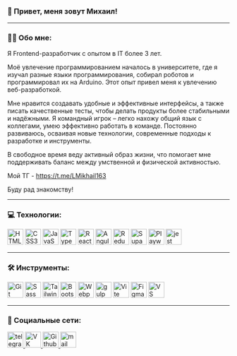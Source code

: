 ### 👋 Привет, меня зовут Михаил!

---

### :man_technologist: Обо мне:
Я Frontend-разработчик с опытом в IT более 3 лет.

Моё увлечение программированием началось в университете, где я изучал разные языки программирования, собирал роботов и программировал их на Arduino. Этот опыт привел меня к увлечению веб-разработкой.

Мне нравится создавать удобные и эффективные интерфейсы, а также писать качественные тесты, чтобы делать продукты более стабильными и надёжными. Я командный игрок – легко нахожу общий язык с коллегами, умею эффективно работать в команде. Постоянно развиваюсь, осваивая новые технологии, современные подходы к разработке и инструменты.

В свободное время веду активный образ жизни, что помогает мне поддерживать баланс между умственной и физической активностью.

Мой ТГ - https://t.me/LMikhail163

Буду рад знакомству!

---

### 💻 Технологии:

<p align="left">
    <a href="https://developer.mozilla.org/en-US/docs/Glossary/HTML5" target="_blank" rel="noreferrer"><img src="https://raw.githubusercontent.com/danielcranney/readme-generator/main/public/icons/skills/html5-colored.svg" width="36" height="36" alt="HTML5" /></a>
    <a href="https://www.w3.org/TR/CSS/#css" target="_blank" rel="noreferrer"><img src="https://raw.githubusercontent.com/danielcranney/readme-generator/main/public/icons/skills/css3-colored.svg" width="36" height="36" alt="CSS3" /></a>
  <a href="https://developer.mozilla.org/en-US/docs/Web/JavaScript" target="_blank" rel="noreferrer"><img src="https://raw.githubusercontent.com/danielcranney/readme-generator/main/public/icons/skills/javascript-colored.svg" width="36" height="36" alt="JavaScript" /></a>
  <a href="https://www.typescriptlang.org/" target="_blank" rel="noreferrer"><img src="https://raw.githubusercontent.com/danielcranney/readme-generator/main/public/icons/skills/typescript-colored.svg" width="36" height="36" alt="TypeScript" /></a>
  <a href="https://reactjs.org/" target="_blank" rel="noreferrer"><img src="https://raw.githubusercontent.com/danielcranney/readme-generator/main/public/icons/skills/react-colored.svg" width="36" height="36" alt="React" /></a>
  <a href="https://angular.io/" target="_blank" rel="noreferrer"><img src="https://raw.githubusercontent.com/danielcranney/readme-generator/main/public/icons/skills/angularjs-colored.svg" width="36" height="36" alt="Angular" /></a>
  <a href="https://redux.js.org/" target="_blank" rel="noreferrer"><img src="https://raw.githubusercontent.com/danielcranney/readme-generator/main/public/icons/skills/redux-colored.svg" width="36" height="36" alt="Redux" /></a>
  <a href="https://supabase.io/" target="_blank" rel="noreferrer"><img src="https://raw.githubusercontent.com/danielcranney/readme-generator/main/public/icons/skills/supabase-colored.svg" width="36" height="36" alt="Supabase" /></a>
    <a href="https://playwright.dev/" target="_blank" rel="noreferrer"><img src="https://playwright.dev/img/playwright-logo.svg" width="36" height="36" alt="Playwright" /></a>
  <a href="https://jestjs.io" target="_blank" rel="noreferrer"> <img src="https://www.vectorlogo.zone/logos/jestjsio/jestjsio-icon.svg" alt="jest" width="36" height="36"/></a>
</p>

---

### 🛠 Инструменты:

<p align="left">
     <a href="https://git-scm.com/" target="_blank" rel="noreferrer"><img src="https://raw.githubusercontent.com/danielcranney/readme-generator/main/public/icons/skills/git-colored.svg" width="36" height="36" alt="Git" /></a>
  <a href="https://sass-lang.com/" target="_blank" rel="noreferrer"><img src="https://raw.githubusercontent.com/danielcranney/readme-generator/main/public/icons/skills/sass-colored.svg" width="36" height="36" alt="Sass" /></a>
  <a href="https://tailwindcss.com/" target="_blank" rel="noreferrer"><img src="https://raw.githubusercontent.com/danielcranney/readme-generator/main/public/icons/skills/tailwindcss-colored.svg" width="36" height="36" alt="TailwindCSS" /></a>
  <a href="https://getbootstrap.com/" target="_blank" rel="noreferrer"><img src="https://raw.githubusercontent.com/danielcranney/readme-generator/main/public/icons/skills/bootstrap-colored.svg" width="36" height="36" alt="Bootstrap" /></a>
  <a href="https://webpack.js.org/" target="_blank" rel="noreferrer"><img src="https://raw.githubusercontent.com/danielcranney/readme-generator/main/public/icons/skills/webpack-colored.svg" width="36" height="36" alt="Webpack" /></a>
  <a href="https://gulpjs.com" target="_blank" rel="noreferrer"><img src="https://cdn.icon-icons.com/icons2/2415/PNG/512/gulp_plain_logo_icon_146485.png" alt="gulp" width="36" height="36"/></a>
  <a href="https://vitejs.dev/" target="_blank" rel="noreferrer"><img src="https://raw.githubusercontent.com/danielcranney/readme-generator/main/public/icons/skills/vite-colored.svg" width="36" height="36" alt="Vite" /></a>
  <a href="https://www.figma.com/" target="_blank" rel="noreferrer"><img src="https://raw.githubusercontent.com/danielcranney/readme-generator/main/public/icons/skills/figma-colored.svg" width="36" height="36" alt="Figma" /></a>
  <a href="https://code.visualstudio.com/" target="_blank" rel="noreferrer"><img src="https://code.visualstudio.com/assets/images/code-stable.png" width="36" height="36" alt="VS code" /></a>
</p>

---

### 🤝 Социальные сети:

<div id="badges">
  <a href="https://t.me/LMikhail163" target="_blank">
    <img src="https://cdn.icon-icons.com/icons2/923/PNG/256/telegram_icon-icons.com_72055.png" width="36" height="36" alt="telegram" />
  </a>
  <a href="https://vk.com/lmikhail163" target="_blank">
    <img src="https://cdn.icon-icons.com/icons2/808/PNG/512/vk_icon-icons.com_66102.png" width="36" height="36" alt="VK Badge"/>
  </a>
  <a href="https://github.com/LMikhail163" target="_blank">
    <img src="https://cdn.icon-icons.com/icons2/836/PNG/512/Github_icon-icons.com_66788.png" width="36" height="36" alt="Github"/>
  </a>
  <a href="mailto:LMikhail163@mail.ru" target="_blank">
    <img src="https://cdn.icon-icons.com/icons2/1154/PNG/512/1486564396-mail_81524.png" width="36" height="36" alt="mail"/>
  </a>
</div>
